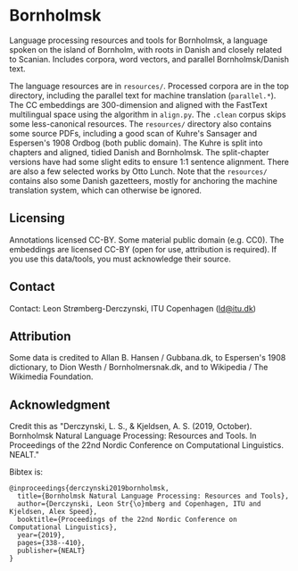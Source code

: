 # Bornholmsk

Language processing resources and tools for Bornholmsk, a language spoken on the island of Bornholm, with roots in Danish and closely related to Scanian. Includes corpora, word vectors, and parallel Bornholmsk/Danish text.

The language resources are in `resources/`. Processed corpora are in the top directory, including the parallel text for machine translation (`parallel.*`). The CC embeddings are 300-dimension and aligned with the FastText multilingual space using the algorithm in `align.py`. The `.clean` corpus skips some less-canonical resources. The `resources/` directory also contains some source PDFs, including a good scan of Kuhre's Sansager and Espersen's 1908 Ordbog (both public domain). The Kuhre is split into chapters and aligned, tidied Danish and Bornholmsk. The split-chapter versions have had some slight edits to ensure 1:1 sentence alignment. There are also a few selected works by Otto Lunch. Note that the `resources/` contains also some Danish gazetteers, mostly for anchoring the machine translation system, which can otherwise be ignored.

## Licensing
Annotations licensed CC-BY. Some material public domain (e.g. CC0). The embeddings are licensed CC-BY (open for use, attribution is required). If you use this data/tools, you must acknowledge their source.

## Contact
Contact: Leon Strømberg-Derczynski, ITU Copenhagen (ld@itu.dk)

## Attribution
Some data is credited to Allan B. Hansen / Gubbana.dk, to Espersen's 1908 dictionary, to Dion Westh / Bornholmersnak.dk, and to Wikipedia / The Wikimedia Foundation.


## Acknowledgment
Credit this as "Derczynski, L. S., & Kjeldsen, A. S. (2019, October). Bornholmsk Natural Language Processing: Resources and Tools. In Proceedings of the 22nd Nordic Conference on Computational Linguistics. NEALT."

Bibtex is:
```
@inproceedings{derczynski2019bornholmsk,
  title={Bornholmsk Natural Language Processing: Resources and Tools},
  author={Derczynski, Leon Str{\o}mberg and Copenhagen, ITU and Kjeldsen, Alex Speed},
  booktitle={Proceedings of the 22nd Nordic Conference on Computational Linguistics},
  year={2019},
  pages={338--410},
  publisher={NEALT}
}
```
